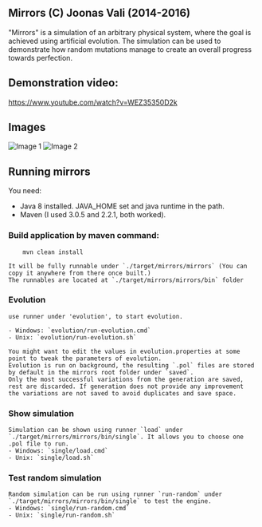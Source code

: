 ## Mirrors (C) Joonas Vali  (2014-2016) ##

"Mirrors" is a simulation of an arbitrary physical system, where the goal is achieved using artificial evolution. 
The simulation can be used to demonstrate how random mutations manage to create an overall progress towards perfection.

## Demonstration video: ##
https://www.youtube.com/watch?v=WEZ35350D2k

## Images ##

![Image 1](https://i.imgur.com/WCzh5E7.png)
![Image 2](https://i.imgur.com/LECMDJ5.png)

## Running mirrors ##

You need:
- Java 8 installed. JAVA_HOME set and java runtime in the path.
- Maven (I used 3.0.5 and 2.2.1, both worked).


### Build application by maven command: ###
```
	mvn clean install
```
	It will be fully runnable under `./target/mirrors/mirrors` (You can copy it anywhere from there once built.)
	The runnables are located at `./target/mirrors/mirrors/bin` folder

### Evolution ###

	use runner under 'evolution', to start evolution.
	
	- Windows: `evolution/run-evolution.cmd`
	- Unix: `evolution/run-evolution.sh`

	You might want to edit the values in evolution.properties at some point to tweak the parameters of evolution.
	Evolution is run on background, the resulting `.pol` files are stored by default in the mirrors root folder under `saved`.
	Only the most successful variations from the generation are saved, rest are discarded. If generation does not provide any improvement
	the variations are not saved to avoid duplicates and save space.
	
### Show simulation ###

	Simulation can be shown using runner `load` under `./target/mirrors/mirrors/bin/single`. It allows you to choose one .pol file to run.
	- Windows: `single/load.cmd`
	- Unix: `single/load.sh`
	
### Test random simulation ###
	
	Random simulation can be run using runner `run-random` under `./target/mirrors/mirrors/bin/single` to test the engine.
	- Windows: `single/run-random.cmd`
	- Unix: `single/run-random.sh`
